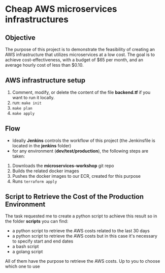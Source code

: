 # Cheap AWS microservices infrastructures

## Objective 
The purpose of this project is to demonstrate the feasibility of creating an AWS infrastructure that utilizes microservices at a low cost. The goal is to achieve cost-effectiveness, with a budget of $65 per month, and an average hourly cost of less than $0.10.

## AWS infrastructure setup
1. Comment, modify, or delete the content of the file **backend.tf** if you want to run it locally.
2. run: `make init` 
3. `make plan` 
4. `make apply`

## Flow
- Ideally **Jenkins** controls the workflow of this project (the Jenkinsfile is located in the **jenkins** folder)
- for any environment (**dev/test/production**), the following steps are taken:
1. Downloads the **microservices-workshop** git repo
2. Builds the related docker images
3. Pushes the docker images to our ECR, created for this purpose
4. Runs `terraform apply`

## Script to Retrieve the Cost of the Production Environment
The task requested me to create a python script to achieve this result so in the folder **scripts** you can find:
- a python script to retrieve the AWS  costs related to the last 30 days
- a python script to retrieve the AWS  costs but in this case it's necessary to specify start and end dates
- a bash script
- a golang script 

All of them have the purpose to retrieve the AWS costs. Up to you to choose which one to use